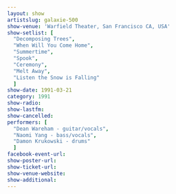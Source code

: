 ```yaml
---
layout: show
artistslug: galaxie-500
show-venue: 'Warfield Theater, San Francisco CA, USA'
show-setlist: [
  "Decomposing Trees",
  "When Will You Come Home",
  "Summertime",
  "Spook",
  "Ceremony",
  "Melt Away",
  "Listen the Snow is Falling"
  ]
show-date: 1991-03-21
category: 1991
show-radio: 
show-lastfm: 
show-cancelled: 
performers: [
  "Dean Wareham - guitar/vocals",
  "Naomi Yang - bass/vocals",
  "Damon Krukowski - drums"
  ]
facebook-event-url: 
show-poster-url: 
show-ticket-url: 
show-venue-website: 
show-additional: 
---
```


